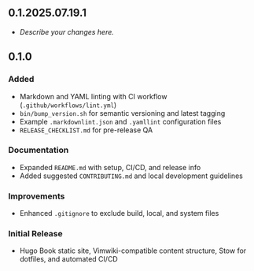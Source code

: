                        
## 0.1.2025.07.19.1

- _Describe your changes here._

## 0.1.0

### Added

- Markdown and YAML linting with CI workflow (`.github/workflows/lint.yml`)
- `bin/bump_version.sh` for semantic versioning and latest tagging
- Example `.markdownlint.json` and `.yamllint` configuration files
- `RELEASE_CHECKLIST.md` for pre-release QA

### Documentation

- Expanded `README.md` with setup, CI/CD, and release info
- Added suggested `CONTRIBUTING.md` and local development guidelines

### Improvements

- Enhanced `.gitignore` to exclude build, local, and system files

### Initial Release

- Hugo Book static site, Vimwiki-compatible content structure, Stow for dotfiles, and automated CI/CD
